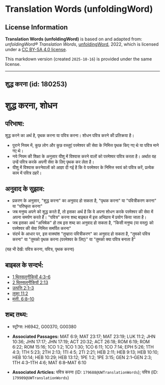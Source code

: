 # Translation Words (unfoldingWord)

## License Information

**Translation Words (unfoldingWord)** is based on and adapted from: _unfoldingWord® Translation Words_, [unfoldingWord](https://unfoldingword.org/utw), 2022, which is licensed under a [CC BY-SA 4.0 license](https://creativecommons.org/licenses/by-sa/4.0/legalcode.en).

This markdown version (created `2025-10-16`) is provided under the same license.



--------------------------------

## शुद्ध करना (id: 180253)

शुद्ध करना, शोधन
================

परिभाषा:
--------

शुद्ध करने का अर्थ है, पृथक करना या पवित्र करना। शोधन पवित्र करने की प्रतिक्रया है।

* पुराने नियम में, कुछ लोग और कुछ वस्तुएं परमेश्वर की सेवा के निमित्त पृथक किए गए थे या पवित्र माने गए थे।
* नये नियम की शिक्षा के अनुसार यीशु में विश्वास करने वालों को परमेश्वर पवित्र करता है। अर्थात वह उन्हें पवित्र करके अपनी सेवा के लिए पृथक कर लेता है।
* यीशु में विश्वास करनेवालों को आज्ञा दी गई है कि वे परमेश्वर के निमित्त स्वयं को पवित्र करें, प्रत्येक काम में पवित्र ठहरें।

अनुवाद के सुझाव:
----------------

* प्रकरण के अनुसार, "शुद्ध करना" का अनुवाद हो सकता है, "पृथक करना" या "पवित्रीकरण करना" या "परिष्कृत करना"
* जब मनुष्य अपने को शुद्ध करते हैं, तो इसका अर्थ है कि वे अपना शोधन करके परमेश्वर की सेवा में अपना समर्पण करते हैं। "पवित्र" करना शब्द बाइबल में इस अभिप्राय में प्रयोग किया जाता है।
* जब इसका अर्थ "अभिषेक" हो तब इस शब्द का अनुवाद हो सकता है, "किसी मनुष्य (या वस्तु) को परमेश्वर की सेवा निमित्त समर्पित करना"
* संदर्भ के आधार पर, इस वाक्यांश "तुम्हारा पवित्रीकरण" का अनुवाद हो सकता है, "तुमको पवित्र करना" या "तुमको पृथक करना (परमेश्वर के लिए)" या "तुमको क्या पवित्र बनाता है"

(यह भी देखें: पवित्र करना, पवित्र, पृथक करना)

बाइबल के सन्दर्भ:
-----------------

* [1 थिस्सलुनीकियों 4:3–6](https://ref.ly/1Thess0:0)
* [2 थिस्सलुनीकियों 2:13](https://ref.ly/2Thess0:0)
* [उत्पत्ति 2:1–3](https://ref.ly/Gen2:1-Gen2:3)
* [लूका 11:2](https://ref.ly/Luke11:2)
* [मत्ती. 6:8–10](https://ref.ly/Matt6:8-Matt6:10)

शब्द तथ्य:
----------

* स्ट्रोंग्स: H6942, G00370, G00380

* **Associated Passages:** MAT 6:9; MAT 23:17; MAT 23:19; LUK 11:2; JHN 10:36; JHN 17:17; JHN 17:19; ACT 20:32; ACT 26:18; ROM 6:19; ROM 6:22; ROM 15:16; 1CO 1:2; 1CO 1:30; 1CO 6:11; 1CO 7:14; EPH 5:26; 1TH 4:3; 1TH 5:23; 2TH 2:13; 1TI 4:5; 2TI 2:21; HEB 2:11; HEB 9:13; HEB 10:10; HEB 10:14; HEB 10:29; HEB 13:12; 1PE 1:2; 1PE 3:15; GEN 2:1–GEN 2:3; 1TH 4:3–1TH 4:6; MAT 6:8–MAT 6:10
* **Associated Articles:** पवित्र करना (ID: `179688@UWTranslationWords`); पवित्र (ID: `179909@UWTranslationWords`)

